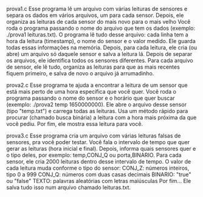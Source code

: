 prova1.c
Esse programa lê um arquivo com várias leituras de sensores e separa os dados em vários arquivos, um para cada sensor. Depois, ele organiza as leituras de cada sensor do mais novo para o mais velho
Você roda o programa passando o nome do arquivo que tem os dados (exemplo: ./prova1 leituras.txt).
O programa lê tudo desse arquivo: cada linha tem a hora da leitura (timestamp), o nome do sensor e o valor medido.
Ele guarda todas essas informações na memória.
Depois, para cada leitura, ele cria (ou abre) um arquivo só daquele sensor e salva a leitura lá.
Depois de separar os arquivos, ele identifica todos os sensores diferentes.
Para cada arquivo de sensor, ele lê tudo, organiza as leituras para que as mais recentes fiquem primeiro, e salva de novo o arquivo já arrumadinho.

prova2.c
Esse programa te ajuda a encontrar a leitura de um sensor que está mais perto de uma hora específica que você quer.
Você roda o programa passando o nome do sensor e o horário que quer buscar (exemplo: ./prova2 temp 1650000000).
Ele abre o arquivo desse sensor (tipo "temp.txt") e carrega todas as leituras.
Usa um método rápido para procurar (chamado busca binária) a leitura com a hora mais próxima da que você pediu.
Por fim, ele mostra essa leitura para você.

prova3.c
Esse programa cria um arquivo com várias leituras falsas de sensores, pra você poder testar.
Você fala o intervalo de tempo que quer gerar as leituras (hora inicial e final).
Depois, informa quais sensores quer e o tipo deles, por exemplo: temp,CONJ_Q ou porta,BINARIO.
Para cada sensor, ele cria 2000 leituras dentro desse intervalo de tempo.
O valor de cada leitura muda conforme o tipo do sensor:
CONJ_Z: números inteiros, tipo 0 a 999
CONJ_Q: números com duas casas decimais
BINARIO: "true" ou "false"
TEXTO: palavras aleatórias com letras maiúsculas
Por fim...
Ele salva tudo isso num arquivo chamado leituras.txt.
